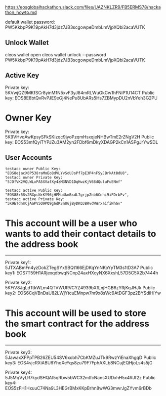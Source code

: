 https://eosglobalhackathon.slack.com/files/UAZNKLZR9/FB5ERMS78/hackathon_howto.md

default wallet password: PW5KkbpP9K19pAkH7d3jdz7JB3scgowpeDmbLmVjpXQbi2acaVUTK

Unlock Wallet
--------------------
cleos wallet open
cleos wallet unlock --password PW5KkbpP9K19pAkH7d3jdz7JB3scgowpeDmbLmVjpXQbi2acaVUTK


Active Key
--------------------
Private key: 5KVwjQZ9MKfSCr8yinM1N5xvF3yJ84mRLWuGkCw1hFNiP1U14CT
Public key: EOS8E8btQvRvPJE9eGj4NePu8UbARs5Hs7ZBMypDU2nVbYeh3G2PU

# Owner Key
Private key: 5K9VHvqAwKpsySFkSKizqc9jyoPzqmHsxqjeNHBwTmE2rZNgV2H
Public key: EOS53mfQyiTYPJZu3AM2yn2FDbf6mDkyXDAGP2kCn1ASPgJrYwSDL


User Accounts
--------------------
```
testacc owner Public Key: "EOS8ejacX6P538raMoEoBdVLYvSoUJsPf7pE3P4nFSyJBrkAt8dU8",
testacc owner Private Key: "5JDfVK2VQLWLxPA5XVafXy4zM3NVD1DqHwzKjV6BdQutuFuENmf"

testacc active Public Key: "EOS88r5Sv2RXpcNrKY96jHFMu4kmBsdL7grjpZnb6Cnhi9iFDrbFv",
testacc active Private Key: "5K9ETdnmCjAaPV5Q9PQ9g6dKSnUGjByDKQJBRvdWWrxaifiNhGv"
```

# This account will be a user who wants to add their contact details to the address book
--------
Private key1: 5JTXABmFn4yzDokZTegSYxSBQt166EjDKqYnNKoYyTM3s1tD3A7
Public key1: EOS7T59H1ARjexqdbwqNCnp24axHXoyNX6XxshL57D5C5X2b7444h

Private key2: 5KFiV8JgLdTtkWLm4QTVWURVCYZ4939bXfLnjHGB6zYRjKqJHJk
Public key2: EOS6CqVBnDaU82LWjYtcuEMnpw7m9x8sWc9AtDGF3pz2BYSdiHiYw

# This account will be used to store the smart contract for the address book
--------
Private key3: 5JawaxXFPpTPB26ZEU54SV6xobh7CbKMZuJTk9RwzYiEnaXhgqD
Public key3: EOS4vjcRXiABU6YhqXeYqs8zu79F7FphAXLb8NCujEQHjoLs4s5jG

Private key4: 5J5MqVyLR7kydSHQAt5qRbw5bWC32mtfcNansXUDxhH5x4RJf2z
Public key4: EOS5zFH1HxuuC74Na9L3HEGrBMxKKpBrhn8wWG3mwrJgZYvm6rBDb




